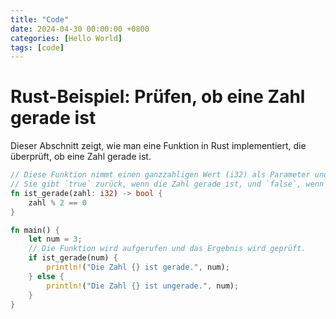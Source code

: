 ```yaml
---
title: "Code"
date: 2024-04-30 00:00:00 +0800
categories: [Hello World]
tags: [code]
---
```

# Rust-Beispiel: Prüfen, ob eine Zahl gerade ist

Dieser Abschnitt zeigt, wie man eine Funktion in Rust implementiert, die überprüft, ob eine Zahl gerade ist.

```rust
// Diese Funktion nimmt einen ganzzahligen Wert (i32) als Parameter und gibt ein Bool zurück.
// Sie gibt `true` zurück, wenn die Zahl gerade ist, und `false`, wenn sie ungerade ist.
fn ist_gerade(zahl: i32) -> bool {
    zahl % 2 == 0
}

fn main() {
    let num = 3;
    // Die Funktion wird aufgerufen und das Ergebnis wird geprüft.
    if ist_gerade(num) {
        println!("Die Zahl {} ist gerade.", num);
    } else {
        println!("Die Zahl {} ist ungerade.", num);
    }
}
```